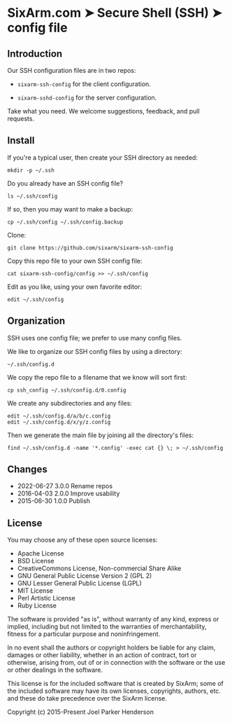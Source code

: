 # SixArm.com ➤ Secure Shell (SSH) ➤ config file


## Introduction

Our SSH configuration files are in two repos:

  * `sixarm-ssh-config` for the client configuration.

  * `sixarm-sshd-config` for the server configuration.

Take what you need. We welcome suggestions, feedback, and pull requests.


## Install

If you're a typical user, then create your SSH directory as needed:

    mkdir -p ~/.ssh

Do you already have an SSH config file?

    ls ~/.ssh/config

If so, then you may want to make a backup:

    cp ~/.ssh/config ~/.ssh/config.backup

Clone:

    git clone https://github.com/sixarm/sixarm-ssh-config

Copy this repo file to your own SSH config file:

    cat sixarm-ssh-config/config >> ~/.ssh/config

Edit as you like, using your own favorite editor:

    edit ~/.ssh/config


## Organization

SSH uses one config file; we prefer to use many config files.

We like to organize our SSH config files by using a directory:

    ~/.ssh/config.d

We copy the repo file to a filename that we know will sort first:

    cp ssh_config ~/.ssh/config.d/0.config

We create any subdirectories and any files:

    edit ~/.ssh/config.d/a/b/c.config
    edit ~/.ssh/config.d/x/y/z.config

Then we generate the main file by joining all the directory's files:

    find ~/.ssh/config.d -name '*.config' -exec cat {} \; > ~/.ssh/config


## Changes

* 2022-06-27 3.0.0 Rename repos
* 2016-04-03 2.0.0 Improve usability
* 2015-06-30 1.0.0 Publish


## License

You may choose any of these open source licenses:

  * Apache License
  * BSD License
  * CreativeCommons License, Non-commercial Share Alike
  * GNU General Public License Version 2 (GPL 2)
  * GNU Lesser General Public License (LGPL)
  * MIT License
  * Perl Artistic License
  * Ruby License

The software is provided "as is", without warranty of any kind,
express or implied, including but not limited to the warranties of
merchantability, fitness for a particular purpose and noninfringement.

In no event shall the authors or copyright holders be liable for any
claim, damages or other liability, whether in an action of contract,
tort or otherwise, arising from, out of or in connection with the
software or the use or other dealings in the software.

This license is for the included software that is created by SixArm;
some of the included software may have its own licenses, copyrights,
authors, etc. and these do take precedence over the SixArm license.

Copyright (c) 2015-Present Joel Parker Henderson

